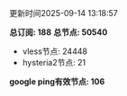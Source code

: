 更新时间2025-09-14 13:18:57

**总订阅: 188**
**总节点: 50540**
- vless节点: 24448
- hysteria2节点: 21

**google ping有效节点: 106**
